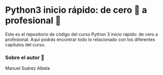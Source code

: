 # **Python3** inicio rápido: de cero :stop_sign: a profesional :rocket:


Este es el repositorio de código del curso Python 3 inicio rápido: de cero a profesional. Aquí podrás encontrar todo lo relacionado con los diferentes capítulos del curso.


### Sobre el autor 	:cowboy_hat_face: 
Manuel Suárez Albela
